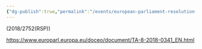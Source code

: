 ```yaml
---
{"dg-publish":true,"permalink":"/events/european-parliament-resolution-of-12-sept-2018-on-autonomous-weapon-systems/"}
---
```


(2018/2752(RSP))

https://www.europarl.europa.eu/doceo/document/TA-8-2018-0341_EN.html

